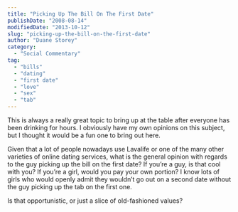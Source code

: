 ```yaml
---
title: "Picking Up The Bill On The First Date"
publishDate: "2008-08-14"
modifiedDate: "2013-10-12"
slug: "picking-up-the-bill-on-the-first-date"
author: "Duane Storey"
category:
  - "Social Commentary"
tag:
  - "bills"
  - "dating"
  - "first date"
  - "love"
  - "sex"
  - "tab"
---
```


This is always a really great topic to bring up at the table after everyone has been drinking for hours. I obviously have my own opinions on this subject, but I thought it would be a fun one to bring out here.

Given that a lot of people nowadays use Lavalife or one of the many other varieties of online dating services, what is the general opinion with regards to the guy picking up the bill on the first date? If you’re a guy, is that cool with you? If you’re a girl, would you pay your own portion? I know lots of girls who would openly admit they wouldn’t go out on a second date without the guy picking up the tab on the first one.

Is that opportunistic, or just a slice of old-fashioned values?